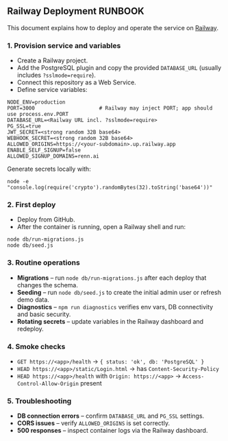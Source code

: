 ## Railway Deployment RUNBOOK

This document explains how to deploy and operate the service on [Railway](https://railway.app).

### 1. Provision service and variables
- Create a Railway project.
- Add the PostgreSQL plugin and copy the provided `DATABASE_URL` (usually includes `?sslmode=require`).
- Connect this repository as a Web Service.
- Define service variables:

```
NODE_ENV=production
PORT=3000                     # Railway may inject PORT; app should use process.env.PORT
DATABASE_URL=<Railway URL incl. ?sslmode=require>
PG_SSL=true
JWT_SECRET=<strong random 32B base64>
WEBHOOK_SECRET=<strong random 32B base64>
ALLOWED_ORIGINS=https://<your-subdomain>.up.railway.app
ENABLE_SELF_SIGNUP=false
ALLOWED_SIGNUP_DOMAINS=renn.ai
```

Generate secrets locally with:

```
node -e "console.log(require('crypto').randomBytes(32).toString('base64'))"
```

### 2. First deploy
- Deploy from GitHub.
- After the container is running, open a Railway shell and run:

```
node db/run-migrations.js
node db/seed.js
```

### 3. Routine operations
- **Migrations** – run `node db/run-migrations.js` after each deploy that changes the schema.
- **Seeding** – run `node db/seed.js` to create the initial admin user or refresh demo data.
- **Diagnostics** – `npm run diagnostics` verifies env vars, DB connectivity and basic security.
- **Rotating secrets** – update variables in the Railway dashboard and redeploy.

### 4. Smoke checks
- `GET https://<app>/health` → `{ status: 'ok', db: 'PostgreSQL' }`
- `HEAD https://<app>/static/Login.html` → has `Content-Security-Policy`
- `HEAD https://<app>/health` with `Origin: https://<app>` → `Access-Control-Allow-Origin` present

### 5. Troubleshooting
- **DB connection errors** – confirm `DATABASE_URL` and `PG_SSL` settings.
- **CORS issues** – verify `ALLOWED_ORIGINS` is set correctly.
- **500 responses** – inspect container logs via the Railway dashboard.
